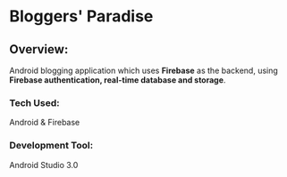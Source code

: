 # Bloggers' Paradise 

## Overview:
Android blogging application which uses **Firebase** as the backend, using **Firebase authentication, real-time database and storage**.

### Tech Used:
Android & Firebase

### Development Tool: 
Android Studio 3.0

